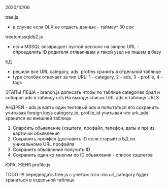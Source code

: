 2020/10/06 

tree.js
- в случае если OLX не отдаеть данные - таймаут 30 сек

treetomssqldb2.js
- если MSSQL возвращает пустой респонс на запрос URL - опроеделить ID родителя
отлваливам и такой узел не пишем в базу

БД
- решили все URL category, ads, profles хранить в отдельной таблице
- type столбик отвечает за тип URL: 1 - category, 2 - ads, 3 - profile, 4 - tags

ЭТАПЫ
ЛЕША - branch.js дописать чтобы по таблице categories брал и собирал ads в таблицу urls
На выходе список URL ads в таблице URLS

АНДРЕЙ - ads.js 
взять один тестовый ads и попытаться его сохранить
учитывая foreign keys category_id, profile_id
учитывая что urk_ads хранится во внешней таблице
1. Спарсить обьявление (хэштеги, профайл, телефон, даты и пр) из карточки обьявления 
2. Сохранить пройфал (доставить ID если старый) в БД по уникальноме URL профайла
3. Сохранить обьявление получить ID
4. Сохранить один ко многим по ID обьвяления - список хэштегов

ЮРА, ЖЕНЯ
profile.js


TODO !!!!  переделдать tree.js с учетом того что url_category будет храниться в отдельной таблице






